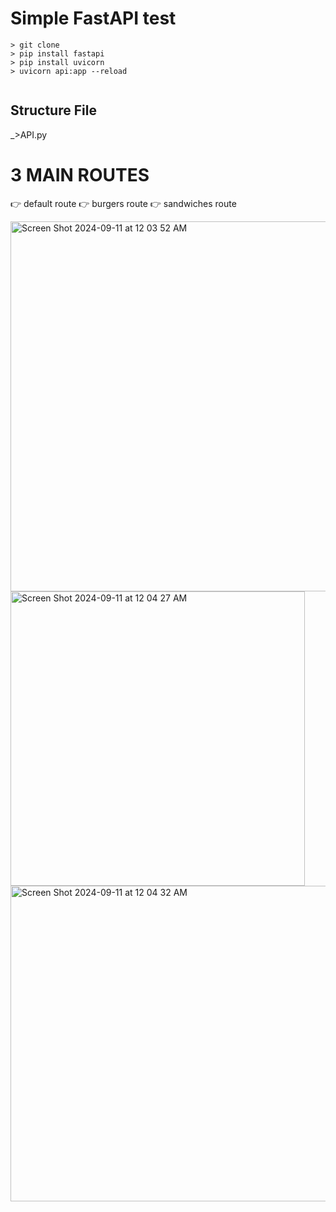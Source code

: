 # Simple FastAPI test

```
> git clone
> pip install fastapi
> pip install uvicorn
> uvicorn api:app --reload
      
```

## Structure File
   _>API.py

# 3 MAIN ROUTES

:point_right: default route
:point_right: burgers route
:point_right: sandwiches route



<img width="592" alt="Screen Shot 2024-09-11 at 12 03 52 AM" src="https://github.com/user-attachments/assets/0a90a8fe-a45c-41da-a51f-dc4a8d1aa974">

<img width="471" alt="Screen Shot 2024-09-11 at 12 04 27 AM" src="https://github.com/user-attachments/assets/55aa3c52-f17d-4086-b310-d87f4dc3dd87">

<img width="505" alt="Screen Shot 2024-09-11 at 12 04 32 AM" src="https://github.com/user-attachments/assets/3e4d3f54-933a-4bf2-9008-b63a7bb4a76b">
